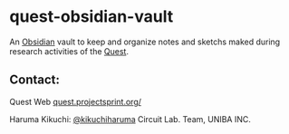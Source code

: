 # quest-obsidian-vault

An [Obsidian](https://obsidian.md/) vault to keep and organize notes and sketchs maked during research activities of the [Quest](quest.projectsprint.org).

## Contact:

Quest Web
[quest.projectsprint.org/](https://quest.projectsprint.org/)

Haruma Kikuchi: [@kikuchiharuma](https://github.com/kikuchiharuma)
Circuit Lab. Team, UNIBA INC.
